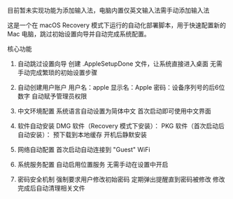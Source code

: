 目前暂未实现功能为添加输入法，电脑内置仅英文输入法需手动添加输入法


这是一个在 macOS Recovery 模式下运行的自动化部署脚本，用于快速配置新的 Mac 电脑，跳过初始设置向导并自动完成系统配置。


核心功能
1. 自动跳过设置向导
创建 .AppleSetupDone 文件，让系统直接进入桌面
无需手动完成繁琐的初始设置步骤

3. 自动创建用户账户
用户名：apple
显示名：Apple
密码：设备序列号的后6位数字
自动赋予管理员权限

5. 中文环境配置
系统语言自动设置为简体中文
首次启动即可使用中文界面

7. 软件自动安装
DMG 软件（Recovery 模式下安装）：
PKG 软件（首次启动后自动安装）：
预下载到本地缓存
开机后静默安装

9. 网络自动配置
首次启动自动连接到 "Guest" WiFi

11. 系统服务配置
自动启用位置服务
无需手动在设置中开启

13. 密码安全机制
强制要求用户修改初始密码
定期弹出提醒直到密码被修改
修改完成后自动清理相关文件

